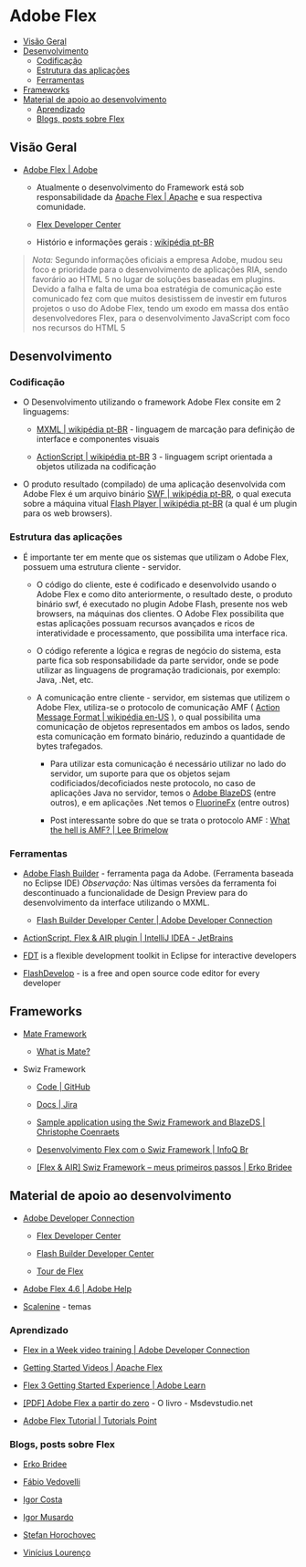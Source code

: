 # Adobe Flex


<!-- toc -->
* [Visão Geral](#visão-geral)
* [Desenvolvimento](#desenvolvimento)
  * [Codificação](#codificação)
  * [Estrutura das aplicações](#estrutura-das-aplicações)
  * [Ferramentas](#ferramentas)
* [Frameworks](#frameworks)
* [Material de apoio ao desenvolvimento](#material-de-apoio-ao-desenvolvimento)
  * [Aprendizado](#aprendizado)
  * [Blogs, posts sobre Flex](#blogs-posts-sobre-flex)

<!-- toc stop -->


## Visão Geral

* [Adobe Flex | Adobe](http://www.adobe.com/br/products/flex.html)

  * Atualmente o desenvolvimento do Framework está sob responsabilidade da [Apache Flex | Apache](http://flex.apache.org/) e sua respectiva comunidade. 

  * [Flex Developer Center](http://www.adobe.com/devnet/flex.html)

  * Histório e informações gerais : [wikipédia pt-BR](http://pt.wikipedia.org/wiki/Adobe_Flex)

> *Nota:* 
> Segundo informações oficiais a empresa Adobe, mudou seu foco e prioridade para o desenvolvimento de aplicações RIA, sendo favorário ao HTML 5 no lugar de soluções baseadas em plugins. Devido a falha e falta de uma boa estratégia de comunicação este comunicado fez com que muitos desistissem de investir em futuros projetos o uso do Adobe Flex, tendo um exodo em massa dos então desenvolvedores Flex, para o desenvolvimento JavaScript com foco nos recursos do HTML 5


## Desenvolvimento 

### Codificação

* O Desenvolvimento utilizando o framework Adobe Flex consite em 2 linguagems:

  * [MXML | wikipédia pt-BR](http://pt.wikipedia.org/wiki/MXML) - linguagem de marcação para definição de interface e componentes visuais

  * [ActionScript | wikipédia pt-BR](http://pt.wikipedia.org/wiki/ActionScript) 3 - linguagem script orientada a objetos utilizada na codificação

* O produto resultado (compilado) de uma aplicação desenvolvida com Adobe Flex é um arquivo binário [SWF | wikipédia pt-BR](http://pt.wikipedia.org/wiki/SWF), o qual executa sobre a máquina vitual [Flash Player | wikipédia pt-BR](http://pt.wikipedia.org/wiki/Adobe_Flash_Player)  (a qual é um plugin para os web browsers).


### Estrutura das aplicações

* É importante ter em mente que os sistemas que utilizam o Adobe Flex, possuem uma estrutura cliente - servidor. 

  * O código do cliente, este é codificado e desenvolvido usando o Adobe Flex e como dito anteriormente, o resultado deste, o produto binário swf, é executado no plugin Adobe Flash, presente nos web browsers, na máquinas dos clientes. O Adobe Flex possibilita que estas aplicações possuam recursos avançados e ricos de interatividade e processamento, que possibilita uma interface rica.

  * O código referente a lógica e regras de negócio do sistema, esta parte fica sob responsabilidade da parte servidor, onde se pode utilizar as linguagens de programação tradicionais, por exemplo: Java, .Net, etc.

  * A comunicação entre cliente - servidor, em sistemas que utilizem o Adobe Flex, utiliza-se o protocolo de comunicação AMF ( [Action Message Format | wikipédia en-US](http://en.wikipedia.org/wiki/Action_Message_Format) ), o qual possibilita uma comunicação de objetos representados em ambos os lados, sendo esta comunicação em formato binário, reduzindo a quantidade de bytes trafegados. 

    * Para utilizar esta comunicação é necessário utilizar no lado do servidor, um suporte para que os objetos sejam codificiados/decoficiados neste protocolo, no caso de aplicações Java no servidor, temos o [Adobe BlazeDS](http://sourceforge.net/adobe/blazeds/wiki/Home/) (entre outros), e em aplicações .Net temos o [FluorineFx](http://fluorine.thesilentgroup.com/) (entre outros)

    * Post interessante sobre do que se trata o protocolo AMF : [What the hell is AMF? | Lee Brimelow](http://www.leebrimelow.com/what-the-hell-is-amf/)


### Ferramentas

* [Adobe Flash Builder](http://www.adobe.com/br/products/flash-builder.html) - ferramenta paga da Adobe. (Ferramenta baseada no Eclipse IDE) *Observação:* Nas últimas versões da ferramenta foi descontinuado a funcionalidade de Design Preview para do desenvolvimento da interface utilizando o MXML.

  * [Flash Builder Developer Center | Adobe Developer Connection](http://www.adobe.com/devnet/flash-builder.html)

* [ActionScript, Flex & AIR plugin | IntelliJ IDEA - JetBrains](http://www.jetbrains.com/idea/features/flex_ide.html)

* [FDT](http://fdt.powerflasher.com/) is a flexible development toolkit in Eclipse for interactive developers

* [FlashDevelop](http://www.flashdevelop.org/) -  is a free and open source code editor for every developer


## Frameworks

* [Mate Framework](http://mate.asfusion.com/)

  * [What is Mate?](http://mate.jottit.com/)


* Swiz Framework
  
  * [Code | GitHub](https://github.com/swiz/swiz-framework)

  * [Docs | Jira](https://swizframework.jira.com/wiki/display/SWIZ/Home)

  * [Sample application using the Swiz Framework and BlazeDS | Christophe Coenraets](http://coenraets.org/blog/2009/02/sample-application-using-the-swiz-framework-and-blazeds/)

  * [Desenvolvimento Flex com o Swiz Framework | InfoQ Br](http://www.infoq.com/br/news/2009/02/swiz-framework)

  * [[Flex & AIR] Swiz Framework – meus primeiros passos | Erko Bridee](http://blog.erkobridee.com/2010/07/13/flex-air-swiz-framework-meus-primeiros-passos/)


## Material de apoio ao desenvolvimento

* [Adobe Developer Connection](http://www.adobe.com/devnet.html)

  * [Flex Developer Center](http://www.adobe.com/devnet/flex.html)

  * [Flash Builder Developer Center](http://www.adobe.com/devnet/flash-builder.html)

  * [Tour de Flex](http://www.adobe.com/devnet/flex/tourdeflex.html)

* [Adobe Flex 4.6 | Adobe Help](http://help.adobe.com/en_US/flex/using/index.html)

* [Scalenine](http://www.scalenine.com/) - temas


### Aprendizado

* [Flex in a Week video training | Adobe Developer Connection](http://www.adobe.com/devnet/flex/videotraining.html)

* [Getting Started Videos | Apache Flex](http://flex.apache.org/doc-videos.html)

* [Flex 3 Getting Started Experience | Adobe Learn](https://learn.adobe.com/wiki/display/Flex/Getting+Started)

* [[PDF] Adobe Flex a partir do zero](http://msdevstudio.net/mywork/FlexTutor/Flex_Book_Part_1_2_3_4_5.pdf) - O livro - Msdevstudio.net

* [Adobe Flex Tutorial | Tutorials Point](http://www.tutorialspoint.com/flex/)


### Blogs, posts sobre Flex

* [Erko Bridee](http://blog.erkobridee.com/c/dev/adobe/)

* [Fábio Vedovelli](http://blog.vedovelli.com.br/?cat=12)

* [Igor Costa](http://www.igorcosta.com/tag/flex/)

* [Igor Musardo](http://musardos.com.br/category/desenvolvimento-software/flex/)

* [Stefan Horochovec](http://www.horochovec.com.br/blog/category/flex/)

* [Vinícius Lourenço](http://blog.vilourenco.com.br/category/flex/)

